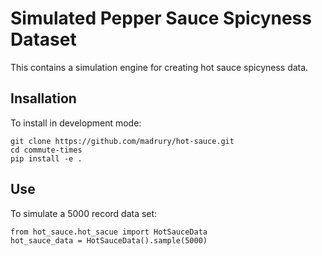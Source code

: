 # Simulated Pepper Sauce Spicyness Dataset

This contains a simulation engine for creating hot sauce spicyness data.

## Insallation

To install in development mode:

```
git clone https://github.com/madrury/hot-sauce.git
cd commute-times
pip install -e .
```

## Use

To simulate a 5000 record data set:

```
from hot_sauce.hot_sacue import HotSauceData
hot_sauce_data = HotSauceData().sample(5000)
```
